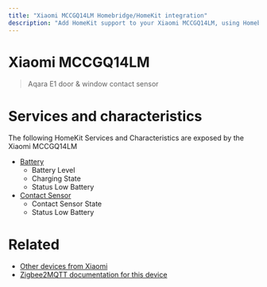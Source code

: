 ```yaml
---
title: "Xiaomi MCCGQ14LM Homebridge/HomeKit integration"
description: "Add HomeKit support to your Xiaomi MCCGQ14LM, using Homebridge, Zigbee2MQTT and homebridge-z2m."
---
```

<!---
This file has been GENERATED using src/docgen/docgen.ts
DO NOT EDIT THIS FILE MANUALLY!
-->
# Xiaomi MCCGQ14LM
> Aqara E1 door & window contact sensor


# Services and characteristics
The following HomeKit Services and Characteristics are exposed by
the Xiaomi MCCGQ14LM

* [Battery](../../battery.md)
  * Battery Level
  * Charging State
  * Status Low Battery
* [Contact Sensor](../../sensors.md)
  * Contact Sensor State
  * Status Low Battery


# Related
* [Other devices from Xiaomi](../index.md#xiaomi)
* [Zigbee2MQTT documentation for this device](https://www.zigbee2mqtt.io/devices/MCCGQ14LM.html)
